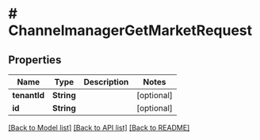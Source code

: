 # # ChannelmanagerGetMarketRequest


## Properties 


Name | Type | Description | Notes
------------ | ------------- | ------------- | -------------
**tenantId**| **String** |   | [optional]
**id**| **String** |   | [optional]


[[Back to Model list]](../../README.md#models) [[Back to API list]](../../README.md#endpoints) [[Back to README]](../../README.md)

